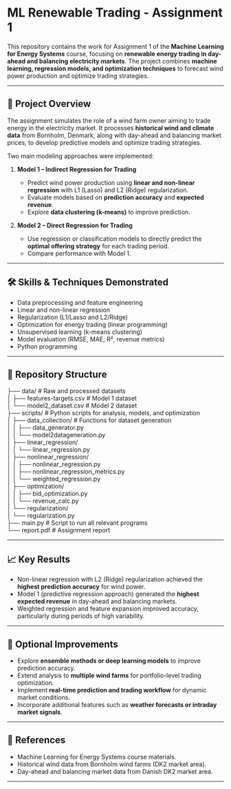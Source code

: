# ML Renewable Trading - Assignment 1

This repository contains the work for Assignment 1 of the **Machine Learning for Energy Systems** course, focusing on **renewable energy trading in day-ahead and balancing electricity markets**. The project combines **machine learning, regression models, and optimization techniques** to forecast wind power production and optimize trading strategies.

---

## 📌 Project Overview

The assignment simulates the role of a wind farm owner aiming to trade energy in the electricity market. It processes **historical wind and climate data** from Bornholm, Denmark, along with day-ahead and balancing market prices, to develop predictive models and optimize trading strategies.

Two main modeling approaches were implemented:

1. **Model 1 – Indirect Regression for Trading**
   - Predict wind power production using **linear and non-linear regression** with L1 (Lasso) and L2 (Ridge) regularization.
   - Evaluate models based on **prediction accuracy** and **expected revenue**.
   - Explore **data clustering (k-means)** to improve prediction.

2. **Model 2 – Direct Regression for Trading**
   - Use regression or classification models to directly predict the **optimal offering strategy** for each trading period.
   - Compare performance with Model 1.

---

## 🛠 Skills & Techniques Demonstrated

- Data preprocessing and feature engineering
- Linear and non-linear regression
- Regularization (L1/Lasso and L2/Ridge)
- Optimization for energy trading (linear programming)
- Unsupervised learning (k-means clustering)
- Model evaluation (RMSE, MAE, R², revenue metrics)
- Python programming

---

## 📂 Repository Structure

├── data/ # Raw and processed datasets      
│ ├── features-targets.csv # Model 1 dataset      
│ └── model2_dataset.csv # Model 2 dataset      
├── scripts/ # Python scripts for analysis, models, and optimization      
│ ├── data_collection/ # Functions for dataset generation      
│ │ ├── data_generator.py      
│ │ └── model2datageneration.py      
│ ├── linear_regression/      
│ │ └── linear_regression.py      
│ ├── nonlinear_regression/      
│ │ ├── nonlinear_regression.py      
│ │ ├── nonlinear_regression_metrics.py      
│ │ └── weighted_regression.py      
│ ├── optimization/      
│ │ ├── bid_optimization.py      
│ │ └── revenue_calc.py      
│ └── regularization/      
│ └── regularization.py      
├── main.py # Script to run all relevant programs      
└── report.pdf # Assignment report   

---

## 📈 Key Results

- Non-linear regression with L2 (Ridge) regularization achieved the **highest prediction accuracy** for wind power.
- Model 1 (predictive regression approach) generated the **highest expected revenue** in day-ahead and balancing markets.
- Weighted regression and feature expansion improved accuracy, particularly during periods of high variability.

---

## 📌 Optional Improvements

- Explore **ensemble methods or deep learning models** to improve prediction accuracy.
- Extend analysis to **multiple wind farms** for portfolio-level trading optimization.
- Implement **real-time prediction and trading workflow** for dynamic market conditions.
- Incorporate additional features such as **weather forecasts or intraday market signals**.

---

## 📝 References

- Machine Learning for Energy Systems course materials.
- Historical wind data from Bornholm wind farms (DK2 market area).
- Day-ahead and balancing market data from Danish DK2 market area.

---
